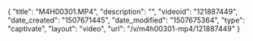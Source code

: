 {
    "title": "M4H00301.MP4",
    "description": "",
    "videoid": "121887449",
    "date_created": "1507671445",
    "date_modified": "1507675364",
    "type": "captivate",
    "layout": "video",
    "url": "\/v\/m4h00301-mp4\/121887449"
}